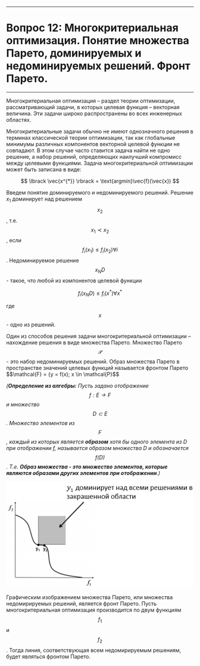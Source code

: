 ___
# Вопрос 12: Многокритериальная оптимизация. Понятие множества Парето, доминируемых и недоминируемых решений. Фронт Парето. 
___
Многокритериальная оптимизация – раздел теории оптимизации, рассматривающий задачи, в которых целевая функция – векторная величина. Эти задачи широко распространены во всех инженерных областях.

Многокритериальные задачи обычно не имеют однозначного решения в терминах классической теории оптимизации, так как глобальные минимумы различных компонентов векторной целевой функции не совпадают. В этом случае часто ставится задача найти не одно решение, а набор решений, определяющих наилучший компромисс между целевыми функциями. Задача многокритериальной оптимизации может быть записана в виде:

$$ \lbrack \vec{x^{*}} \rbrack = \text{argmin}\vec{f}(\vec{x}) $$

Введем понятие доминируемого и недоминируемого решений. Решение $x_1$ доминирует над решением $$x_2$$, т.е. $$x_1 \prec x_2$$, если $$f_i(x_1) \leq f_i(x_2) \forall i$$. Недоминируемое решение $$x_ND$$ - такое, что любой из компонентов целевой функции 

$$f_i(x_ND)\leq f_i(x^{*}) \forall x^{*}$$

где $$x$$ - одно из решений.

Один из способов решения задачи многокритериальной оптимизации – нахождение решения в виде множества Парето. Множество Парето $$\mathcal{P}$$ - это набор недоминируемых решений. Образ множества Парето в пространстве значений целевых функций называется фронтом Парето $$\mathcal{F} = {y = f(x); x \in \mathcal{P}$$

*(**Определение из алгебры:** Пусть задано отображение $$f:E \to F$$  и множество $$D \subset E$$. Множество элементов из $$F$$, каждый из которых является **образом** хотя бы одного элемента из D при отображении f, называется образом множества D и обозначается $$f(D)$$. Т.е. **Образ множества - это множество элементов, которые являются образами других элементов при отображении**.)*

![standarts](../resources/imgs/12_pareto.png)

Графическим изображением множества Парето, или множества недомирируемых решений, является фронт Парето. Пусть многокритериальная оптимизация производится по двум функциям $$f_1$$ и $$f_2$$. Тогда линия, соответствующая всем недомирируемым решениям, будет являться фронтом Парето.